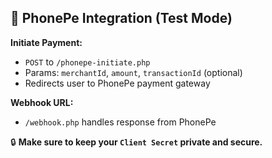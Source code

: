 ## 🔗 PhonePe Integration (Test Mode)

**Initiate Payment:**
- `POST` to `/phonepe-initiate.php`
- Params: `merchantId`, `amount`, `transactionId` (optional)
- Redirects user to PhonePe payment gateway

**Webhook URL:**
- `/webhook.php` handles response from PhonePe

🔒 **Make sure to keep your `Client Secret` private and secure.**
